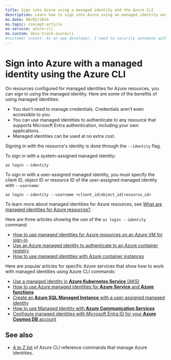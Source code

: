 ```yaml
---
title: Sign into Azure using a managed identity and the Azure CLI
description: Learn how to sign into Azure using an managed identity and the Azure CLI. Find links to articles that show how to use the Azure CLI to manage Azure identities.
ms.date: 09/02/2024
ms.topic: concept-article
ms.service: azure-cli
ms.custom: devx-track-azurecli
#customer intent: As an app developer, I need to security automate authentication to Azure using a managed identity.
---
```


# Sign into Azure with a managed identity using the Azure CLI 

On resources configured for managed identities for Azure resources, you can sign in using the managed identity.
Here are some of the benefits of using managed identities:

* You don't need to manage credentials. Credentials aren’t even accessible to you.
* You can use managed identities to authenticate to any resource that supports Microsoft Entra authentication, including your own applications.
* Managed identities can be used at no extra cost.

Signing in with the resource's identity is done through the `--identity` flag.

To sign in with a system-assigned managed identity:

```azurecli-interactive
az login --identity
```

To sign in with a user-assigned managed identity, you must specify the client ID, object ID or resource ID of the user-assigned managed identity with `--username`:

```azurecli-interactive
az login --identity --username <client_id|object_id|resource_id>
```

To learn more about managed identities for Azure resources, see [What are managed identities for Azure resources?](/entra/identity/managed-identities-azure-resources/overview). 

Here are three articles showing the use of the `az login --identity` command:

* [How to use managed identities for Azure resources on an Azure VM for sign-in](/azure/active-directory/managed-identities-azure-resources/how-to-use-vm-sign-in).
* [Use an Azure managed identity to authenticate to an Azure container registry](/azure/container-registry/container-registry-authentication-managed-identity?tabs=azure-cli)
* [How to use managed identities with Azure container instances](/azure/container-instances/container-instances-managed-identity)

Here are popular articles for specific Azure services that show how to work with managed identities using Azure CLI commands:

* [Use a managed identity in **Azure Kubernetes Service** (AKS)](/azure/aks/use-managed-identity)
* [How to use Azure managed identities for **Azure Service** and **Azure functions**](/azure/app-service/overview-managed-identity?tabs=cli%2Chttp)
* [Create an **Azure SQL Managed Instance** with a user-assigned managed identity](/azure/azure-sql/managed-instance/authentication-azure-ad-user-assigned-managed-identity-create-managed-instance?tabs=azure-cli)
* [How to use Managed Identity with **Azure Communication Services**](/azure/communication-services/how-tos/managed-identity?tabs=cli%2Cdotnet)
* [Configure managed identities with Microsoft Entra ID for your **Azure Cosmos DB** account](/azure/cosmos-db/how-to-setup-managed-identity#using-the-azure-cli)

## See also

* [A to Z list](./manage-azure-identities-azure-cli.md) of Azure CLI reference commands that manage Azure identities.
